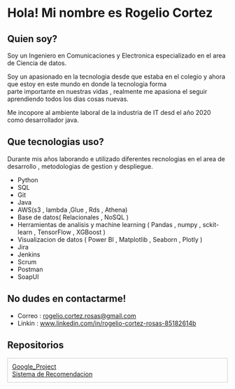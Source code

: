 # Hola! Mi nombre  es Rogelio Cortez

## Quien soy?
Soy un Ingeniero en Comunicaciones y Electronica especializado en el area de Ciencia de datos.

Soy un apasionado en la tecnologia desde que estaba en el colegio y ahora que estoy en este mundo en donde la tecnologia forma  
parte importante en nuestras vidas , realmente me apasiona el seguir aprendiendo todos los dias cosas nuevas.

Me incopore al ambiente laboral de la industria de IT desd el año 2020 como desarrollador java.


## Que tecnologias uso?

Durante mis años laborando e utilizado diferentes recnologias en el area de desarrollo , metodologias de gestion y despliegue.
* Python
* SQL
* Git
* Java
* AWS(s3 , lambda  ,Glue , Rds , Athena)
* Base de datos( Relacionales , NoSQL )
* Herramientas de analisis y machine learning ( Pandas , numpy , sckit-learn , TensorFlow , XGBoost )
* Visualizacion de datos ( Power BI , Matplotlib , Seaborn , Plotly )
* Jira
* Jenkins
* Scrum
* Postman
* SoapUI


## No dudes en contactarme!

* Correo : rogelio.cortez.rosas@gmail.com
* Linkin : www.linkedin.com/in/rogelio-cortez-rosas-85182614b

## Repositorios

<div style="border: 1px solid #ccc; padding: 10px; margin-bottom: 10px;">
  <a href="[https://github.com/usuario/nombre-del-repositorio-frontend](https://github.com/Gustavocoello/PF_Google_Yelp/tree/main)]">Google_Project</a><br>
  <a href="[https://github.com/RogerCortezRosas/ML_Sistema_Recomendacion_Peliculas]">Sistema de Recomendacion</a>
</div>
